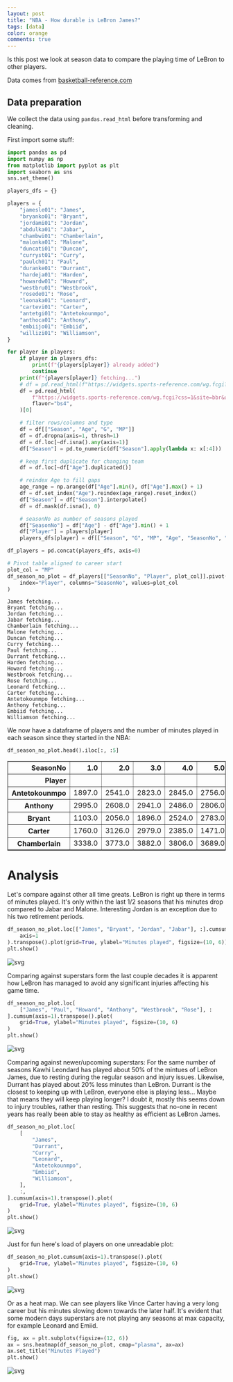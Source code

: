 ```yaml
---
layout: post
title: "NBA - How durable is LeBron James?"
tags: [data]
color: orange
comments: true
---
```


Is this post we look at season data to compare the playing time of LeBron to other players.

Data comes from [basketball-reference.com](https://www.basketball-reference.com)

## Data preparation
We collect the data using `pandas.read_html` before transforming and cleaning.

First import some stuff:


```python
import pandas as pd
import numpy as np
from matplotlib import pyplot as plt
import seaborn as sns
sns.set_theme()

players_dfs = {}
```


```python
players = {
    "jamesle01": "James",
    "bryanko01": "Bryant",
    "jordami01": "Jordan",
    "abdulka01": "Jabar",
    "chambwi01": "Chamberlain",
    "malonka01": "Malone",
    "duncati01": "Duncan",
    "curryst01": "Curry",
    "paulch01": "Paul",
    "duranke01": "Durrant",
    "hardeja01": "Harden",
    "howardw01": "Howard",
    "westbru01": "Westbrook",
    "rosede01": "Rose",
    "leonaka01": "Leonard",
    "cartevi01": "Carter",
    "antetgi01": "Antetokounmpo",
    "anthoca01": "Anthony",
    "embiijo01": "Embiid",
    "willizi01": "Williamson",
}

for player in players:
    if player in players_dfs:
        print(f"{players[player]} already added")
        continue
    print(f"{players[player]} fetching...")
    # df = pd.read_html(f"https://widgets.sports-reference.com/wg.fcgi?css=1&site=bbr&url=%2Fplayers%2F{player[0]}%2F{player}.html&div=div_per_game", flavor="bs4")[0]
    df = pd.read_html(
        f"https://widgets.sports-reference.com/wg.fcgi?css=1&site=bbr&url=%2Fplayers%2F{player[0]}%2F{player}.html&div=div_totals",
        flavor="bs4",
    )[0]

    # filter rows/columns and type
    df = df[["Season", "Age", "G", "MP"]]
    df = df.dropna(axis=1, thresh=1)
    df = df.loc[~df.isna().any(axis=1)]
    df["Season"] = pd.to_numeric(df["Season"].apply(lambda x: x[:4]))

    # keep first duplicate for changing team
    df = df.loc[~df["Age"].duplicated()]

    # reindex Age to fill gaps
    age_range = np.arange(df["Age"].min(), df["Age"].max() + 1)
    df = df.set_index("Age").reindex(age_range).reset_index()
    df["Season"] = df["Season"].interpolate()
    df = df.mask(df.isna(), 0)

    # seasonNo as number of seasons played
    df["SeasonNo"] = df["Age"] - df["Age"].min() + 1
    df["Player"] = players[player]
    players_dfs[player] = df[["Season", "G", "MP", "Age", "SeasonNo", "Player"]]

df_players = pd.concat(players_dfs, axis=0)

# Pivot table aligned to career start
plot_col = "MP"
df_season_no_plot = df_players[["SeasonNo", "Player", plot_col]].pivot(
    index="Player", columns="SeasonNo", values=plot_col
)
```

    James fetching...
    Bryant fetching...
    Jordan fetching...
    Jabar fetching...
    Chamberlain fetching...
    Malone fetching...
    Duncan fetching...
    Curry fetching...
    Paul fetching...
    Durrant fetching...
    Harden fetching...
    Howard fetching...
    Westbrook fetching...
    Rose fetching...
    Leonard fetching...
    Carter fetching...
    Antetokounmpo fetching...
    Anthony fetching...
    Embiid fetching...
    Williamson fetching...


We now have a dataframe of players and the number of minutes played in each season since they started in the NBA:


```python
df_season_no_plot.head().iloc[:, :5]
```




<div>
<style scoped>
    .dataframe tbody tr th:only-of-type {
        vertical-align: middle;
    }

    .dataframe tbody tr th {
        vertical-align: top;
    }

    .dataframe thead th {
        text-align: right;
    }
</style>
<table border="1" class="dataframe">
  <thead>
    <tr style="text-align: right;">
      <th>SeasonNo</th>
      <th>1.0</th>
      <th>2.0</th>
      <th>3.0</th>
      <th>4.0</th>
      <th>5.0</th>
    </tr>
    <tr>
      <th>Player</th>
      <th></th>
      <th></th>
      <th></th>
      <th></th>
      <th></th>
    </tr>
  </thead>
  <tbody>
    <tr>
      <th>Antetokounmpo</th>
      <td>1897.0</td>
      <td>2541.0</td>
      <td>2823.0</td>
      <td>2845.0</td>
      <td>2756.0</td>
    </tr>
    <tr>
      <th>Anthony</th>
      <td>2995.0</td>
      <td>2608.0</td>
      <td>2941.0</td>
      <td>2486.0</td>
      <td>2806.0</td>
    </tr>
    <tr>
      <th>Bryant</th>
      <td>1103.0</td>
      <td>2056.0</td>
      <td>1896.0</td>
      <td>2524.0</td>
      <td>2783.0</td>
    </tr>
    <tr>
      <th>Carter</th>
      <td>1760.0</td>
      <td>3126.0</td>
      <td>2979.0</td>
      <td>2385.0</td>
      <td>1471.0</td>
    </tr>
    <tr>
      <th>Chamberlain</th>
      <td>3338.0</td>
      <td>3773.0</td>
      <td>3882.0</td>
      <td>3806.0</td>
      <td>3689.0</td>
    </tr>
  </tbody>
</table>
</div>



# Analysis
Let's compare against other all time greats. LeBron is right up there in terms of minutes played.
It's only within the last 1/2 seasons that his minutes drop compared to Jabar and Malone.
Interesting Jordan is an exception due to his two retirement periods.


```python
df_season_no_plot.loc[["James", "Bryant", "Jordan", "Jabar"], :].cumsum(
    axis=1
).transpose().plot(grid=True, ylabel="Minutes played", figsize=(10, 6))
plt.show()
```


    
![svg](https://raw.githubusercontent.com/stanton119/data-analysis/markdown/other/nba/minutes_played/minutes_played_files/minutes_played_7_0.svg)


Comparing against superstars form the last couple decades it is apparent how LeBron has managed to avoid any significant injuries affecting his game time.


```python
df_season_no_plot.loc[
    ["James", "Paul", "Howard", "Anthony", "Westbrook", "Rose"], :
].cumsum(axis=1).transpose().plot(
    grid=True, ylabel="Minutes played", figsize=(10, 6)
)
plt.show()
```


    
![svg](https://raw.githubusercontent.com/stanton119/data-analysis/markdown/other/nba/minutes_played/minutes_played_files/minutes_played_9_0.svg)


Comparing against newer/upcoming superstars:
For the same number of seasons Kawhi Leondard has played about 50% of the mintues of LeBron James, due to resting during the regular season and injury issues.
Likewise, Durrant has played about 20% less minutes than LeBron.
Durrant is the closest to keeping up with LeBron, everyone else is playing less...
Maybe that means they will keep playing longer?
I doubt it, mostly this seems down to injury troubles, rather than resting.
This suggests that no-one in recent years has really been able to stay as healthy as efficient as LeBron James.


```python
df_season_no_plot.loc[
    [
        "James",
        "Durrant",
        "Curry",
        "Leonard",
        "Antetokounmpo",
        "Embiid",
        "Williamson",
    ],
    :,
].cumsum(axis=1).transpose().plot(
    grid=True, ylabel="Minutes played", figsize=(10, 6)
)
plt.show()
```


    
![svg](https://raw.githubusercontent.com/stanton119/data-analysis/markdown/other/nba/minutes_played/minutes_played_files/minutes_played_11_0.svg)


Just for fun here's load of players on one unreadable plot:


```python
df_season_no_plot.cumsum(axis=1).transpose().plot(
    grid=True, ylabel="Minutes played", figsize=(10, 6)
)
plt.show()
```


    
![svg](https://raw.githubusercontent.com/stanton119/data-analysis/markdown/other/nba/minutes_played/minutes_played_files/minutes_played_13_0.svg)


Or as a heat map.
We can see players like Vince Carter having a very long career but his minutes slowing down towards the later half.
It's evident that some modern days superstars are not playing any seasons at max capacity, for example Leonard and Emiid.


```python
fig, ax = plt.subplots(figsize=(12, 6))
ax = sns.heatmap(df_season_no_plot, cmap="plasma", ax=ax)
ax.set_title("Minutes Played")
plt.show()
```


    
![svg](https://raw.githubusercontent.com/stanton119/data-analysis/markdown/other/nba/minutes_played/minutes_played_files/minutes_played_15_0.svg)
